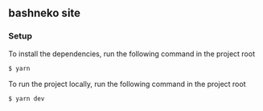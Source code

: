 ## bashneko site

### Setup

To install the dependencies, run the following command in the project root

```bash
$ yarn
```

To run the project locally, run the following command in the project root

```bash
$ yarn dev
```

